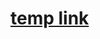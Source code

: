 
# [temp link](https://docs.google.com/presentation/d/1gg4JN_1uYlmRxFhYcGvoFAVSfGQUx_0E99qLol-__24/edit?usp=sharing)



